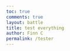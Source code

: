 ```yaml
---
toc: true
comments: true
layout: battle
title: test everything
author: Finn C
permalink: /tester
---
```


<script>

    var uri;
if (location.hostname === "localhost") {
    uri = "http://localhost:8032";
} else if (location.hostname === "127.0.0.1") {
    uri = "http://localhost:8032";
} else {
    uri = "https://codemaxxerbackend.onrender.com";
}
    function GetDamage() {
    var d = 0;

    var requestOptions = {
        method: 'GET',
        mode: 'cors',
        cache: 'default',
        credentials: 'include',
    };

fetch(uri + "/api/person/jwt", requestOptions)
    .then(response => {
            if (!response.ok) {
                const errorMsg = 'Login error: ' + response.status;
                console.log(errorMsg);

                switch (response.status) {
                    case 401:
                        alert("Please log into or make an account");
                        // window.location.href = "login";
                        break;
                    case 403:
                        alert("Access forbidden. You do not have permission to access this resource.");
                        break;
                    case 404:
                        alert("User not found. Please check your credentials.");
                        break;
                    // Add more cases for other status codes as needed
                    default:
                        alert("Login failed. Please try again later.");
                }

                return Promise.reject('Login failed');
            }
            return response.json();
            // Success!!!
        })
    .then(data => {
        d = data.totalDamage;
        console.log(d);
    })
    .catch(error => console.log('error', error));
}

GetDamage();
</script>